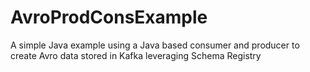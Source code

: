 # AvroProdConsExample
A simple Java example using a Java based consumer and producer to create Avro data stored in Kafka leveraging Schema Registry
